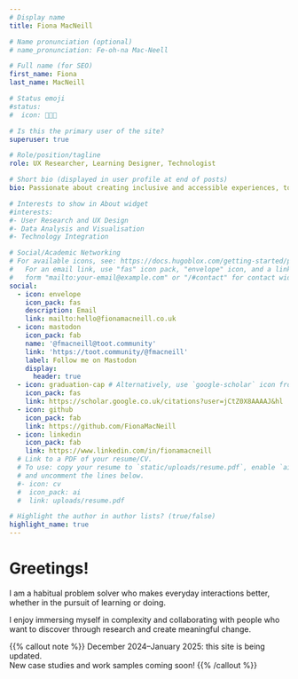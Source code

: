 ```yaml
---
# Display name
title: Fiona MacNeill

# Name pronunciation (optional)
# name_pronunciation: Fe-oh-na Mac-Neell

# Full name (for SEO)
first_name: Fiona
last_name: MacNeill

# Status emoji
#status:
#  icon: 🧑🏻‍💻

# Is this the primary user of the site?
superuser: true

# Role/position/tagline
role: UX Researcher, Learning Designer, Technologist

# Short bio (displayed in user profile at end of posts)
bio: Passionate about creating inclusive and accessible experiences, tools, and services for learning and doing.

# Interests to show in About widget
#interests:
#- User Research and UX Design
#- Data Analysis and Visualisation
#- Technology Integration

# Social/Academic Networking
# For available icons, see: https://docs.hugoblox.com/getting-started/page-builder/#icons
#   For an email link, use "fas" icon pack, "envelope" icon, and a link in the
#   form "mailto:your-email@example.com" or "/#contact" for contact widget.
social:
  - icon: envelope
    icon_pack: fas 
    description: Email
    link: mailto:hello@fionamacneill.co.uk
  - icon: mastodon
    icon_pack: fab
    name: '@fmacneill@toot.community' 
    link: 'https://toot.community/@fmacneill'
    label: Follow me on Mastodon
    display:
      header: true
  - icon: graduation-cap # Alternatively, use `google-scholar` icon from `ai` icon pack
    icon_pack: fas
    link: https://scholar.google.co.uk/citations?user=jCtZ0X8AAAAJ&hl
  - icon: github
    icon_pack: fab
    link: https://github.com/FionaMacNeill
  - icon: linkedin
    icon_pack: fab
    link: https://www.linkedin.com/in/fionamacneill
  # Link to a PDF of your resume/CV.
  # To use: copy your resume to `static/uploads/resume.pdf`, enable `ai` icons in `params.yaml`,
  # and uncomment the lines below.
  #- icon: cv
  #  icon_pack: ai
  #  link: uploads/resume.pdf

# Highlight the author in author lists? (true/false)
highlight_name: true
---
```


# Greetings! 

I am a habitual problem solver who makes everyday interactions better, whether in the pursuit of learning or doing.

I enjoy immersing myself in complexity and collaborating with people who want to discover through research and create meaningful change.

{{% callout note %}}
December 2024–January 2025: this site is being updated. <br>New case studies and work samples coming soon!
{{% /callout %}}